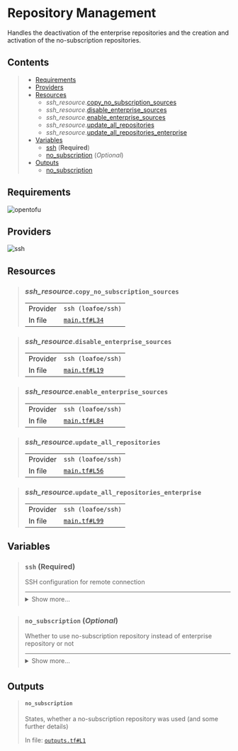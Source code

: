 # Repository Management

Handles the deactivation of the enterprise repositories and
the creation and activation of the no-subscription repositories.

## Contents

<blockquote><!-- contents:start -->

- [Requirements](#requirements)
- [Providers](#providers)
- [Resources](#resources)
  - _ssh_resource_.[copy_no_subscription_sources](#ssh_resourcecopy_no_subscription_sources)
  - _ssh_resource_.[disable_enterprise_sources](#ssh_resourcedisable_enterprise_sources)
  - _ssh_resource_.[enable_enterprise_sources](#ssh_resourceenable_enterprise_sources)
  - _ssh_resource_.[update_all_repositories](#ssh_resourceupdate_all_repositories)
  - _ssh_resource_.[update_all_repositories_enterprise](#ssh_resourceupdate_all_repositories_enterprise)
- [Variables](#variables)
  - [ssh](#ssh-required) (**Required**)
  - [no_subscription](#no_subscription-optional) (*Optional*)
- [Outputs](#outputs)
  - [no_subscription](#no_subscription)
</blockquote><!-- contents:end -->

## Requirements
![opentofu](https://img.shields.io/badge/OpenTofu->=1.10.5-d3287d?logo=opentofu)

## Providers
  
![ssh](https://img.shields.io/badge/ssh--4fa4f9)

## Resources
  
<blockquote><!-- resource:"ssh_resource.copy_no_subscription_sources":start -->

### _ssh_resource_.`copy_no_subscription_sources`
      
  <table>
    <tr>
      <td>Provider</td>
      <td><code>ssh (loafoe/ssh)</code></td>
    </tr>
    <tr>
      <td>In file</td>
      <td><a href="./main.tf#L34"><code>main.tf#L34</code></a></td>
    </tr>
  </table>
</blockquote><!-- resource:"ssh_resource.copy_no_subscription_sources":end -->
<blockquote><!-- resource:"ssh_resource.disable_enterprise_sources":start -->

### _ssh_resource_.`disable_enterprise_sources`
      
  <table>
    <tr>
      <td>Provider</td>
      <td><code>ssh (loafoe/ssh)</code></td>
    </tr>
    <tr>
      <td>In file</td>
      <td><a href="./main.tf#L19"><code>main.tf#L19</code></a></td>
    </tr>
  </table>
</blockquote><!-- resource:"ssh_resource.disable_enterprise_sources":end -->
<blockquote><!-- resource:"ssh_resource.enable_enterprise_sources":start -->

### _ssh_resource_.`enable_enterprise_sources`
      
  <table>
    <tr>
      <td>Provider</td>
      <td><code>ssh (loafoe/ssh)</code></td>
    </tr>
    <tr>
      <td>In file</td>
      <td><a href="./main.tf#L84"><code>main.tf#L84</code></a></td>
    </tr>
  </table>
</blockquote><!-- resource:"ssh_resource.enable_enterprise_sources":end -->
<blockquote><!-- resource:"ssh_resource.update_all_repositories":start -->

### _ssh_resource_.`update_all_repositories`
      
  <table>
    <tr>
      <td>Provider</td>
      <td><code>ssh (loafoe/ssh)</code></td>
    </tr>
    <tr>
      <td>In file</td>
      <td><a href="./main.tf#L56"><code>main.tf#L56</code></a></td>
    </tr>
  </table>
</blockquote><!-- resource:"ssh_resource.update_all_repositories":end -->
<blockquote><!-- resource:"ssh_resource.update_all_repositories_enterprise":start -->

### _ssh_resource_.`update_all_repositories_enterprise`
      
  <table>
    <tr>
      <td>Provider</td>
      <td><code>ssh (loafoe/ssh)</code></td>
    </tr>
    <tr>
      <td>In file</td>
      <td><a href="./main.tf#L99"><code>main.tf#L99</code></a></td>
    </tr>
  </table>
</blockquote><!-- resource:"ssh_resource.update_all_repositories_enterprise":end -->

## Variables
  
<blockquote><!-- variable:"ssh":start -->

### `ssh` (**Required**)

SSH configuration for remote connection

<details style="border-top-color: inherit; border-top-width: 0.1em; border-top-style: solid; padding-top: 0.5em; padding-bottom: 0.5em;">
  <summary>Show more...</summary>

  **Type**:
  ```hcl
  object({
    host    = string
    user    = string
    id_file = optional(string, "~/.ssh/id_rsa")
  })
  ```
  In file: <a href="./variables.tf#L1"><code>variables.tf#L1</code></a>

</details>
</blockquote><!-- variable:"ssh":end -->
<blockquote><!-- variable:"no_subscription":start -->

### `no_subscription` (*Optional*)

Whether to use no-subscription repository instead of enterprise repository or not

<details style="border-top-color: inherit; border-top-width: 0.1em; border-top-style: solid; padding-top: 0.5em; padding-bottom: 0.5em;">
  <summary>Show more...</summary>

  **Type**:
  ```hcl
  bool
  ```
  **Default**:
  ```json
  true
  ```
  In file: <a href="./variables.tf#L14"><code>variables.tf#L14</code></a>

</details>
</blockquote><!-- variable:"no_subscription":end -->

## Outputs
  
<blockquote><!-- output:"no_subscription":start -->

#### `no_subscription`

States, whether a no-subscription repository was used (and some further details)

In file: <a href="./outputs.tf#L1"><code>outputs.tf#L1</code></a>
</blockquote><!-- output:"no_subscription":end -->